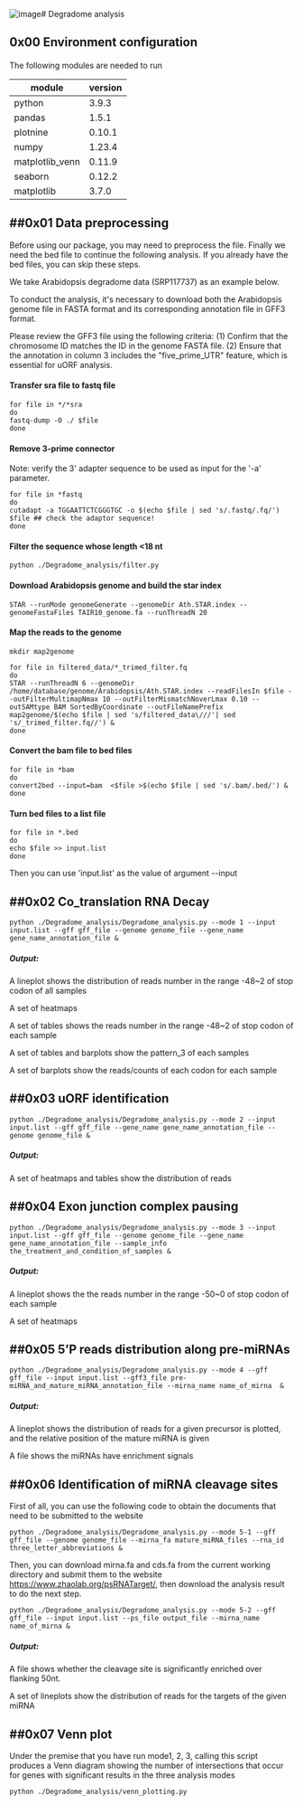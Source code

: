 ![image](https://github.com/yulab2021/IDMP/assets/133012957/004cc112-7f18-446b-83d6-99610b3f7f32)# Degradome analysis

## 0x00 Environment configuration

####

The following modules are needed to run

| module          | version |
| --------------- | ------- |
| python          | 3.9.3   |
| pandas          | 1.5.1   |
| plotnine        | 0.10.1  |
| numpy           | 1.23.4  |
| matplotlib_venn | 0.11.9  |
| seaborn         | 0.12.2  |
| matplotlib      | 3.7.0   |



## ##0x01 Data preprocessing

Before using our package, you may need to preprocess the file. Finally we need the bed file to continue the following analysis. If you already have the bed files, you can skip these steps.

We take Arabidopsis degradome data (SRP117737) as an example below.

To conduct the analysis, it's necessary to download both the Arabidopsis genome file in FASTA format and its corresponding annotation file in GFF3 format.

Please review the GFF3 file using the following criteria:
(1) Confirm that the chromosome ID matches the ID in the genome FASTA file.
(2) Ensure that the annotation in column 3 includes the "five_prime_UTR" feature, which is essential for uORF analysis.

#### Transfer sra file to fastq file

```
for file in */*sra
do
fastq-dump -O ./ $file 
done
```

#### Remove 3-prime connector
Note: verify the 3' adapter sequence to be used as input for the '-a' parameter.

```
for file in *fastq
do
cutadapt -a TGGAATTCTCGGGTGC -o $(echo $file | sed 's/.fastq/.fq/') $file ## check the adaptor sequence!
done
```

#### Filter the sequence whose length <18 nt

```
python ./Degradome_analysis/filter.py
```

#### Download Arabidopsis genome and build the star index
```
STAR --runMode genomeGenerate --genomeDir Ath.STAR.index --genomeFastaFiles TAIR10_genome.fa --runThreadN 20
```
#### Map the reads to the genome

```
mkdir map2genome

for file in filtered_data/*_trimed_filter.fq
do
STAR --runThreadN 6 --genomeDir /home/database/genome/Arabidopsis/Ath.STAR.index --readFilesIn $file --outFilterMultimapNmax 10 --outFilterMismatchNoverLmax 0.10 --outSAMtype BAM SortedByCoordinate --outFileNamePrefix map2genome/$(echo $file | sed 's/filtered_data\///'| sed 's/_trimed_filter.fq//') &
done
```

#### Convert the bam file to bed files

```
for file in *bam
do
convert2bed --input=bam  <$file >$(echo $file | sed 's/.bam/.bed/') &
done
```

#### Turn bed files to a list file

```
for file in *.bed
do
echo $file >> input.list
done
```

Then you can use 'input.list' as the value of argument --input

## ##0x02 Co_translation RNA Decay

```
python ./Degradome_analysis/Degradome_analysis.py --mode 1 --input input.list --gff gff_file --genome genome_file --gene_name gene_name_annotation_file &
```

##### Output:

A lineplot shows the distribution of reads number in the range -48~2 of stop codon of all samples

A set of heatmaps

A set of tables shows the reads number in the range -48~2 of stop codon of each sample

A set of tables and barplots show the pattern_3 of each samples

A set of barplots show the reads/counts of each codon for each sample

## ##0x03 uORF identification

```
python ./Degradome_analysis/Degradome_analysis.py --mode 2 --input input.list --gff gff_file --gene_name gene_name_annotation_file --genome genome_file &
```

##### Output:

A set of heatmaps and tables show the distribution of reads

## ##0x04 Exon junction complex pausing 

```
python ./Degradome_analysis/Degradome_analysis.py --mode 3 --input input.list --gff gff_file --genome genome_file --gene_name gene_name_annotation_file --sample_info the_treatment_and_condition_of_samples &
```

##### Output:

A lineplot shows the the reads number in the range -50~0 of stop codon of each sample

A set of heatmaps

## ##0x05 5’P reads distribution along pre-miRNAs

```
python ./Degradome_analysis/Degradome_analysis.py --mode 4 --gff gff_file --input input.list --gff3_file pre-miRNA_and_mature_miRNA_annotation_file --mirna_name name_of_mirna  &
```

##### Output:

A lineplot shows the distribution of reads for a given precursor is plotted, and the relative position of the mature miRNA is given

A file shows the miRNAs have enrichment signals

## ##0x06 Identification of miRNA cleavage sites

First of all, you can use the following code to obtain the documents that need to be submitted to the website

```
python ./Degradome_analysis/Degradome_analysis.py --mode 5-1 --gff gff_file --genome genome_file --mirna_fa mature_miRNA_files --rna_id three_letter_abbreviations &
```

Then, you can download mirna.fa and cds.fa from the current working directory and submit them to the website https://www.zhaolab.org/psRNATarget/, then download the analysis result to do the next step.

```
python ./Degradome_analysis/Degradome_analysis.py --mode 5-2 --gff gff_file --input input.list --ps_file output_file --mirna_name name_of_mirna &
```

##### Output:

A file shows whether the cleavage site is significantly enriched over flanking 50nt.

A set of lineplots show the distribution of reads for the targets of the given miRNA

## ##0x07 Venn plot

Under the premise that you have run mode1, 2, 3, calling this script produces a Venn diagram showing the number of intersections that occur for genes with significant results in the three analysis modes

```
python ./Degradome_analysis/venn_plotting.py
```

